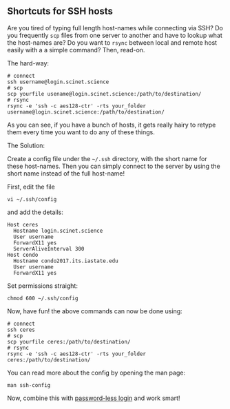 ## Shortcuts for SSH hosts

Are you tired of typing full length host-names while connecting via SSH? Do you frequently `scp` files from one server to another and have to lookup what the host-names are? Do you want to `rsync` between local and remote host easily with a a simple command? Then, read-on.

The hard-way:

```
# connect
ssh username@login.scinet.science
# scp
scp yourfile usename@login.scinet.science:/path/to/destination/
# rsync
rsync -e 'ssh -c aes128-ctr' -rts your_folder username@login.scinet.science:/path/to/destination/
```

As you can see, if you have a bunch of hosts, it gets really hairy to retype them every time you want to do any of these things.

The Solution:

Create a config file under the ```~/.ssh``` directory, with the short name for these host-names. Then you can simply connect to the server by using the short name instead of the full host-name!


First, edit the file

```
vi ~/.ssh/config
```

and add the details:

```
Host ceres
  Hostname login.scinet.science
  User username
  ForwardX11 yes
  ServerAliveInterval 300
Host condo
  Hostname condo2017.its.iastate.edu
  User username
  ForwardX11 yes
```

Set permissions straight:

```
chmod 600 ~/.ssh/config
```

Now, have fun! the above commands can now be done using:

```
# connect
ssh ceres
# scp
scp yourfile ceres:/path/to/destination/
# rsync
rsync -e 'ssh -c aes128-ctr' -rts your_folder ceres:/path/to/destination/
```

You can read more about the config by opening the man page:

```
man ssh-config
```

Now, combine this with [password-less login](password-less-ssh-login.md) and work smart!
